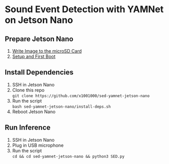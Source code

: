 # Sound Event Detection with YAMNet on Jetson Nano

## Prepare Jetson Nano
1. [Write Image to the microSD Card](https://developer.nvidia.com/embedded/learn/get-started-jetson-nano-devkit#write)
2. [Setup and First Boot](https://developer.nvidia.com/embedded/learn/get-started-jetson-nano-devkit#setup)

## Install Dependencies
1. SSH in Jetson Nano
2. Clone this repo  
`git clone https://github.com/x1001000/sed-yamnet-jetson-nano`
3. Run the script  
`bash sed-yamnet-jetson-nano/install-deps.sh`
4. Reboot Jetson Nano

## Run Inference
1. SSH in Jetson Nano
2. Plug in USB microphone
3. Run the script  
`cd && cd sed-yamnet-jetson-nano && python3 SED.py`
